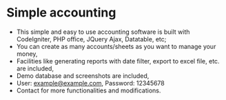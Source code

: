 # Simple accounting

- This simple and easy to use accounting software is built with CodeIgniter, PHP office, JQuery Ajax, Datatable, etc;
- You can create as many accounts/sheets as you want to manage your money,
- Facilities like generating reports with date filter, export to excel file, etc. are included,
- Demo database and screenshots are included,
- User: example@example.com, Password: 12345678
- Contact for more functionalities and modifications.
